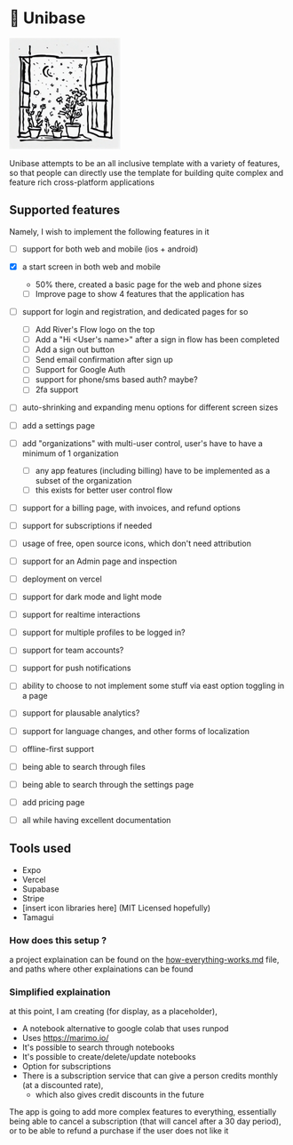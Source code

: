 # 🏡 Unibase

<img src="readme-files/flowerpots.jpg" alt="flowers in a flowerpot next to a window" width="200" height="200">

<br>

Unibase attempts to be an all inclusive template with a variety of features, so that people can directly use the template for building quite complex and feature rich cross-platform applications

## Supported features

Namely, I wish to implement the following features in it

- [ ] support for both web and mobile (ios + android)
- [x] a start screen in both web and mobile
  - 50% there, created a basic page for the web and phone sizes
  - [ ] Improve page to show 4 features that the application has

- [ ] support for login and registration, and dedicated pages for so
  - [ ] Add River's Flow logo on the top
  - [ ] Add a "Hi \<User's name\>" after a sign in flow has been completed
  - [ ] Add a sign out button
  - [ ] Send email confirmation after sign up
  - [ ] Support for Google Auth
  - [ ] support for phone/sms based auth? maybe?
  - [ ] 2fa support
- [ ] auto-shrinking and expanding menu options for different screen sizes

- [ ] add a settings page
- [ ] add "organizations" with multi-user control, user's have to have a minimum of 1 organization
  - [ ] any app features (including billing) have to be implemented as a subset of the organization
  - [ ] this exists for better user control flow
  
- [ ] support for a billing page, with invoices, and refund options
- [ ] support for subscriptions if needed
- [ ] usage of free, open source icons, which don't need attribution
- [ ] support for an Admin page and inspection
- [ ] deployment on vercel
- [ ] support for dark mode and light mode
- [ ] support for realtime interactions
- [ ] support for multiple profiles to be logged in?
- [ ] support for team accounts?
- [ ] support for push notifications
- [ ] ability to choose to not implement some stuff via east option toggling in a page
- [ ] support for plausable analytics?
- [ ] support for language changes, and other forms of localization
- [ ] offline-first support
- [ ] being able to search through files
- [ ] being able to search through the settings page
- [ ] add pricing page
- [ ] all while having excellent documentation

## Tools used
- Expo
- Vercel
- Supabase
- Stripe
- [insert icon libraries here] (MIT Licensed hopefully)
- Tamagui

### How does this setup ?

a project explaination can be found on the [how-everything-works.md](./how-everything-works.md) file, and paths where other explainations can be found

### Simplified explaination

at this point, I am creating (for display, as a placeholder), 
- A notebook alternative to google colab that uses runpod
- Uses https://marimo.io/
- It's possible to search through notebooks
- It's possible to create/delete/update notebooks
- Option for subscriptions
- There is a subscription service that can give a person credits monthly (at a discounted rate), 
  - which also gives credit discounts in the future

The app is going to add more complex features to everything, essentially being able to cancel a subscription (that will cancel after a 30 day period), or to be able to refund a purchase if the user does not like it